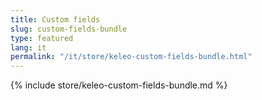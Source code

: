 ```yaml
---
title: Custom fields
slug: custom-fields-bundle
type: featured
lang: it
permalink: "/it/store/keleo-custom-fields-bundle.html"
---
```


{% include store/keleo-custom-fields-bundle.md %}

